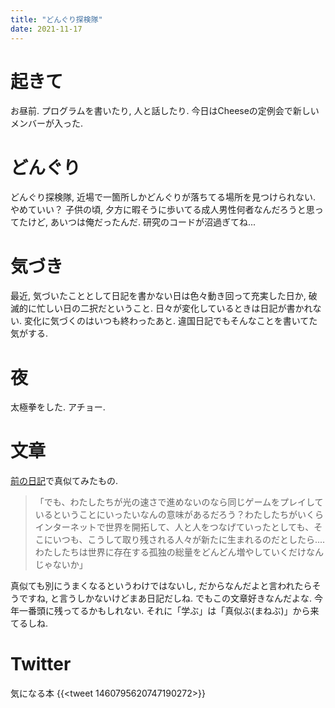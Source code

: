 ```yaml
---
title: "どんぐり探検隊"
date: 2021-11-17
---
```


# 起きて
お昼前. プログラムを書いたり, 人と話したり. 今日はCheeseの定例会で新しいメンバーが入った.

# どんぐり
どんぐり探検隊, 近場で一箇所しかどんぐりが落ちてる場所を見つけられない. やめていい？ 子供の頃, 夕方に暇そうに歩いてる成人男性何者なんだろうと思ってたけど, あいつは俺だったんだ. 研究のコードが沼過ぎてね...


# 気づき
最近, 気づいたこととして日記を書かない日は色々動き回って充実した日か, 破滅的に忙しい日の二択だということ. 日々が変化しているときは日記が書かれない. 変化に気づくのはいつも終わったあと. 違国日記でもそんなことを書いてた気がする.

# 夜
太極拳をした. アチョー.
# 文章
[前の日記](/post/2021-11-10)で真似てみたもの.

> 「でも、わたしたちが光の速さで進めないのなら同じゲームをプレイしているということにいったいなんの意味があるだろう？わたしたちがいくらインターネットで世界を開拓して、人と人をつなげていったとしても、そこにいつも、こうして取り残される人々が新たに生まれるのだとしたら.... わたしたちは世界に存在する孤独の総量をどんどん増やしていくだけなんじゃないか」

真似ても別にうまくなるというわけではないし, だからなんだよと言われたらそうですね, と言うしかないけどまあ日記だしね. でもこの文章好きなんだよな. 今年一番頭に残ってるかもしれない. それに「学ぶ」は「真似ぶ(まねぶ)」から来てるしね.
# Twitter
気になる本
{{<tweet 1460795620747190272>}}